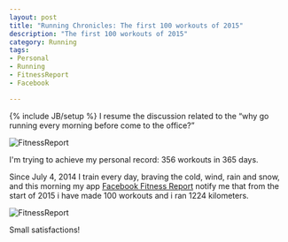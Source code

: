 ```yaml
---
layout: post
title: "Running Chronicles: The first 100 workouts of 2015"
description: "The first 100 workouts of 2015"
category: Running
tags: 
- Personal
- Running
- FitnessReport
- Facebook

---
```

{% include JB/setup %}
I resume the discussion related to the “why go running every morning before come to the office?”

![FitnessReport](http://oldsite.andreafortuna.org/images/fitnessReport2.PNG)
<!-- more -->

I'm trying to achieve my personal record: 356 workouts in 365 days.

Since July 4, 2014 I train every day, braving the cold, wind, rain and snow, and this morning my app [Facebook Fitness Report](http://fitnessreport.andreafortuna.org/) notify me that from the start of 2015 i have made 100 workouts and i ran 1224 kilometers.

![FitnessReport](http://oldsite.andreafortuna.org/images/FitnessReport.PNG)

Small satisfactions!